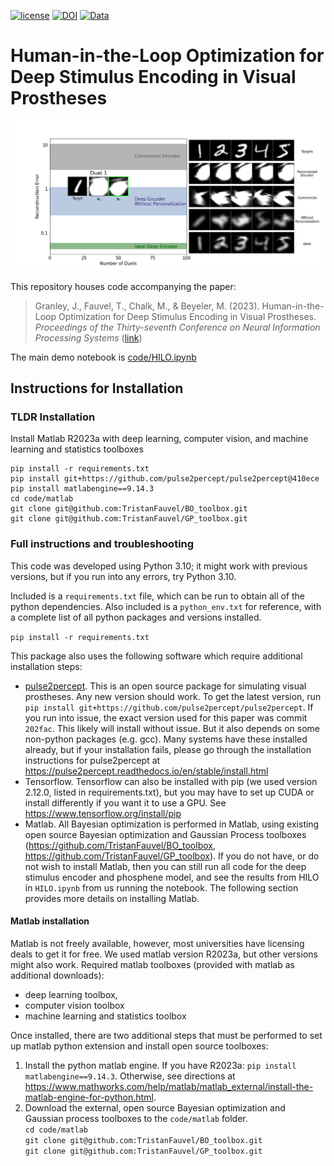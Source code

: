 [![license](https://img.shields.io/badge/License-BSD%203--Clause-blue.svg)](https://github.com/bionicvisionlab/2023-NeurIPS-HILO/blob/master/LICENSE)
[![DOI](https://img.shields.io/badge/DOI-10.1145%2F3458709.3458982-orange)](https://doi.org/10.48550/arXiv.2306.13104)
[![Data](https://img.shields.io/badge/data-osf.io-lightgrey.svg)](https://osf.io/pc73x/)
# Human-in-the-Loop Optimization for Deep Stimulus Encoding in Visual Prostheses

![Gif of Human in the Loop Optimization](https://github.com/bionicvisionlab/2023-NeurIPS-HILO/blob/master/code/assets/HILO.gif)

This repository houses code accompanying the paper:

> Granley, J., Fauvel, T., Chalk, M., & Beyeler, M. (2023). Human-in-the-Loop Optimization for Deep Stimulus Encoding in Visual Prostheses. _Proceedings of the Thirty-seventh Conference on Neural Information Processing Systems_ ([link](https://arxiv.org/pdf/2306.13104.pdf))


The main demo notebook is [code/HILO.ipynb](https://github.com/bionicvisionlab/2023-NeurIPS-HILO/tree/master/code/HILO.ipynb)

## Instructions for Installation
### TLDR Installation
Install Matlab R2023a with deep learning, computer vision, and machine learning and statistics toolboxes
```
pip install -r requirements.txt
pip install git+https://github.com/pulse2percept/pulse2percept@410ece
pip install matlabengine==9.14.3
cd code/matlab
git clone git@github.com:TristanFauvel/BO_toolbox.git
git clone git@github.com:TristanFauvel/GP_toolbox.git
```

### Full instructions and troubleshooting

This code was developed using Python 3.10; it might work with previous versions, but if you run into any errors, try Python 3.10.

Included is a `requirements.txt` file, which can be run to obtain all of the python dependencies. Also included is a `python_env.txt` for reference, with a complete list of all python packages and versions installed.

`pip install -r requirements.txt`


This package also uses the following software which require additional installation steps:
- [pulse2percept](https://pulse2percept.readthedocs.io/). This is an open source package for simulating visual prostheses. Any new version should work. To get the latest version, run `pip install git+https://github.com/pulse2percept/pulse2percept`. If you run into issue, the exact version used for this paper was commit `202fac`. This likely will install without issue. But it also depends on some non-python packages (e.g. gcc). Many systems have these installed already, but if your installation fails, please go through the installation instructions for pulse2percept at https://pulse2percept.readthedocs.io/en/stable/install.html
- Tensorflow. Tensorflow can also be installed with pip (we used version 2.12.0, listed in requirements.txt), but you may have to set up CUDA or install differently if you want it to use a GPU. See https://www.tensorflow.org/install/pip
- Matlab. All Bayesian optimization is performed in Matlab, using existing open source Bayesian optimization and Gaussian Process toolboxes (https://github.com/TristanFauvel/BO_toolbox, https://github.com/TristanFauvel/GP_toolbox). If you do not have, or do not wish to install Matlab, then you can still run all code for the deep stimulus encoder and phosphene model, and see the results from HILO in `HILO.ipynb` from us running the notebook. The following section provides more details on installing Matlab.

#### Matlab installation
Matlab is not freely available, however, most universities have licensing deals to get it for free. We used matlab version R2023a, but other versions might also work. 
Required matlab toolboxes (provided with matlab as additional downloads):
- deep learning toolbox,
- computer vision toolbox
- machine learning and statistics toolbox 

Once installed, there are two additional steps that must be performed to set up matlab python extension and install open source toolboxes: 
1) Install the python matlab engine. If you have R2023a: `pip install matlabengine==9.14.3`. Otherwise, see directions at https://www.mathworks.com/help/matlab/matlab_external/install-the-matlab-engine-for-python.html.
2) Download the external, open source Bayesian optimization and Gaussian process toolboxes to the `code/matlab` folder. \
`cd code/matlab` \
`git clone git@github.com:TristanFauvel/BO_toolbox.git` \
`git clone git@github.com:TristanFauvel/GP_toolbox.git`

